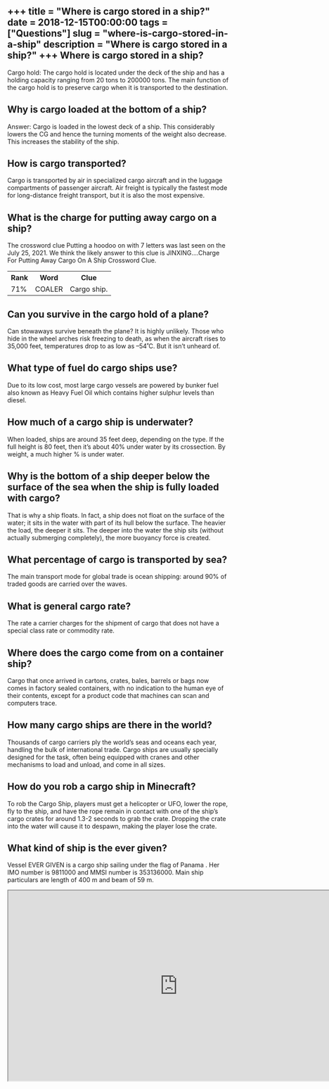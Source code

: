 +++
title = "Where is cargo stored in a ship?"
date = 2018-12-15T00:00:00
tags = ["Questions"]
slug = "where-is-cargo-stored-in-a-ship"
description = "Where is cargo stored in a ship?"
+++
Where is cargo stored in a ship?
--------------------------------

Cargo hold: The cargo hold is located under the deck of the ship and has a holding capacity ranging from 20 tons to 200000 tons. The main function of the cargo hold is to preserve cargo when it is transported to the destination.

Why is cargo loaded at the bottom of a ship?
--------------------------------------------

Answer: Cargo is loaded in the lowest deck of a ship. This considerably lowers the CG and hence the turning moments of the weight also decrease. This increases the stability of the ship.

How is cargo transported?
-------------------------

Cargo is transported by air in specialized cargo aircraft and in the luggage compartments of passenger aircraft. Air freight is typically the fastest mode for long-distance freight transport, but it is also the most expensive.

What is the charge for putting away cargo on a ship?
----------------------------------------------------

The crossword clue Putting a hoodoo on with 7 letters was last seen on the July 25, 2021. We think the likely answer to this clue is JINXING….Charge For Putting Away Cargo On A Ship Crossword Clue.

<table><tr><th>Rank</th><th>Word</th><th>Clue</th></tr><tr><td>71%</td><td>COALER</td><td>Cargo ship.</td></tr></table>

Can you survive in the cargo hold of a plane?
---------------------------------------------

Can stowaways survive beneath the plane? It is highly unlikely. Those who hide in the wheel arches risk freezing to death, as when the aircraft rises to 35,000 feet, temperatures drop to as low as –54˚C. But it isn’t unheard of.

What type of fuel do cargo ships use?
-------------------------------------

Due to its low cost, most large cargo vessels are powered by bunker fuel also known as Heavy Fuel Oil which contains higher sulphur levels than diesel.

How much of a cargo ship is underwater?
---------------------------------------

When loaded, ships are around 35 feet deep, depending on the type. If the full height is 80 feet, then it’s about 40% under water by its crossection. By weight, a much higher % is under water.

Why is the bottom of a ship deeper below the surface of the sea when the ship is fully loaded with cargo?
---------------------------------------------------------------------------------------------------------

That is why a ship floats. In fact, a ship does not float on the surface of the water; it sits in the water with part of its hull below the surface. The heavier the load, the deeper it sits. The deeper into the water the ship sits (without actually submerging completely), the more buoyancy force is created.

What percentage of cargo is transported by sea?
-----------------------------------------------

The main transport mode for global trade is ocean shipping: around 90% of traded goods are carried over the waves.

What is general cargo rate?
---------------------------

The rate a carrier charges for the shipment of cargo that does not have a special class rate or commodity rate.

Where does the cargo come from on a container ship?
---------------------------------------------------

Cargo that once arrived in cartons, crates, bales, barrels or bags now comes in factory sealed containers, with no indication to the human eye of their contents, except for a product code that machines can scan and computers trace.

How many cargo ships are there in the world?
--------------------------------------------

Thousands of cargo carriers ply the world’s seas and oceans each year, handling the bulk of international trade. Cargo ships are usually specially designed for the task, often being equipped with cranes and other mechanisms to load and unload, and come in all sizes.

How do you rob a cargo ship in Minecraft?
-----------------------------------------

To rob the Cargo Ship, players must get a helicopter or UFO, lower the rope, fly to the ship, and have the rope remain in contact with one of the ship’s cargo crates for around 1.3-2 seconds to grab the crate. Dropping the crate into the water will cause it to despawn, making the player lose the crate.

What kind of ship is the ever given?
------------------------------------

Vessel EVER GIVEN is a cargo ship sailing under the flag of Panama . Her IMO number is 9811000 and MMSI number is 353136000. Main ship particulars are length of 400 m and beam of 59 m.

<iframe allow="accelerometer; autoplay; clipboard-write; encrypted-media; gyroscope; picture-in-picture" allowfullscreen="" class="__youtube_prefs__  epyt-is-override  no-lazyload" data-no-lazy="1" data-origheight="433" data-origwidth="770" data-skipgform_ajax_framebjll="" height="433" id="_ytid_86079" loading="lazy" src="https://www.youtube.com/embed/HoK4PWi0gt0?enablejsapi=1&autoplay=0&cc_load_policy=0&cc_lang_pref=&iv_load_policy=1&loop=0&modestbranding=0&rel=1&fs=1&playsinline=0&autohide=2&theme=dark&color=red&controls=1&" title="YouTube player" width="770"></iframe>